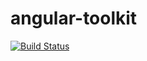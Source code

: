 # angular-toolkit

[![Build Status](https://img.shields.io/badge/style-flat--squared-green.svg?style=flat-square)](https://travis-ci.org/angular/material)
